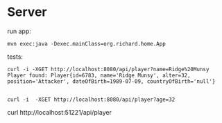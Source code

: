# Server

run app:
```
mvn exec:java -Dexec.mainClass=org.richard.home.App
```

tests:
```
curl -i -XGET http://localhost:8080/api/player?name=Ridge%20Munsy
Player found: Player{id=6783, name='Ridge Munsy', alter=32, position='Attacker', dateOfBirth=1989-07-09, countryOfBirth='null'}


curl -i  -XGET http://localhost:8080/api/player?age=32
```
curl http://localhost:51221/api/player
